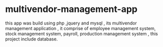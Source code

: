 # multivendor-management-app
this app was build using php ,jquery and mysql , its multivendor management application ,
it comprise of employee management system, stock management system, payroll, production management system ,
this project include database.
